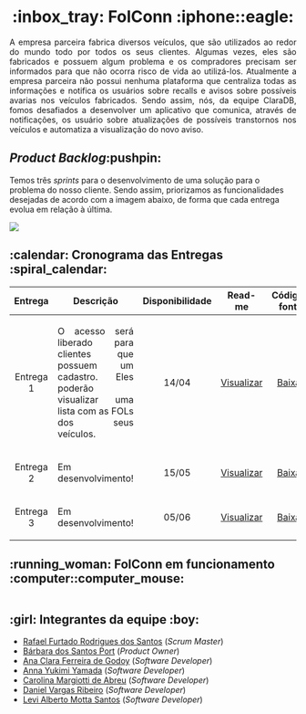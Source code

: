 <html>
  <h1 align="center">:inbox_tray: FolConn :iphone::eagle:</h1>
  <p align="justify">A empresa parceira fabrica diversos veículos, que são utilizados ao redor do mundo todo por todos os seus clientes. Algumas vezes, eles são fabricados e possuem algum problema e os compradores precisam ser informados para que não ocorra risco de vida ao utilizá-los. Atualmente a empresa parceira não possui nenhuma plataforma que centraliza todas as informações e notifica os usuários sobre recalls e avisos sobre possíveis avarias nos veículos fabricados. Sendo assim, nós, da equipe ClaraDB, fomos desafiados a desenvolver um aplicativo que comunica, através de notificações, os usuário sobre atualizações de possíveis transtornos nos veículos e automatiza a visualização do novo aviso.</p>
  
  <h2><i>Product Backlog</i>:pushpin:</h2>
  <p>Temos três <i>sprints</i> para o desenvolvimento de uma solução para o problema do nosso cliente. Sendo assim, priorizamos as funcionalidades desejadas de acordo com a imagem abaixo, de forma que cada entrega evolua em relação à última.</p>
  <img src="https://raw.githubusercontent.com/barbaraport/api-claradb/main/docs/backlog/backlog.png"/>
  
  <h2>:calendar: Cronograma das Entregas :spiral_calendar:</h2>
                     <table>
                            <thead>
                                   <th width=100px>Entrega</th>
                                   <th width=450px>Descrição</th>
                                   <th width=70px>Disponibilidade</th>
                                   <th width=45px>Read-me</th>
                                   <th width=65px>Código-fonte</th>
                            </thead>
                            <tr>
                                   <td><p align="center">Entrega 1</p></td>
                                   <td><p align="justify">O acesso será liberado para clientes que possuem um cadastro. Eles poderão visualizar uma lista com as FOLs dos seus veículos.</p></td>
                                   <td><p align="center">14/04</p></td>
                                   <td><p align="center"><a href="">Visualizar</a></p></td>
                                   <td><p align="center"><a href="">Baixar</a></p></td>
                            </tr>
                            <tr>
                                   <td><p align="center">Entrega 2</p></td>
                                   <td><p align="justify">Em desenvolvimento!</p></td>
                                   <td><p align="center">15/05</p></td>
                                   <td><p align="center"><a href="">Visualizar</a></p></td>
                                   <td><p align="center"><a href="">Baixar</a></p></td>
                            </tr>
                            <tr>
                                   <td><p align="center">Entrega 3</p></td>
                                   <td><p align="justify">Em desenvolvimento!</p></td>
                                   <td><p align="center">05/06</p></td>
                                   <td><p align="center"><a href="">Visualizar</a></p></td>
                                   <td><p align="center"><a href="">Baixar</a></p></td>
                            </tr>
                     </table>
  
  <h2>:running_woman: FolConn em funcionamento :computer::computer_mouse:</h2>
  <img/>
  
  <h2>:girl: Integrantes da equipe :boy:</h2>
  <ul>
    <li><a href="https://www.linkedin.com/in/rafael-furtado-613a9712a/">Rafael Furtado Rodrigues dos Santos</a> (<i>Scrum Master</i>)</li>
    <li><a href="https://www.linkedin.com/in/b%C3%A1rbara-port-402158198/">Bárbara dos Santos Port</a> (<i>Product Owner</i>)</li>
    <li><a href="https://www.linkedin.com/in/ana-clara-godoy-2973381b2/">Ana Clara Ferreira de Godoy</a> (<i>Software Developer</i>)</li>
    <li><a href="https://www.linkedin.com/in/anna-yukimi-yamada-6ba23b149/">Anna Yukimi Yamada</a> (<i>Software Developer</i>)</li>
    <li><a href="https://www.linkedin.com/in/carolina-margiotti-703897193/">Carolina Margiotti de Abreu</a> (<i>Software Developer</i>)</li>
    <li><a href="https://www.linkedin.com/in/daniel-vargas-8b806a184/">Daniel Vargas Ribeiro</a> (<i>Software Developer</i>)</li>
    <li><a href="https://www.linkedin.com/in/levi-motta-5001a2173/">Levi Alberto Motta Santos</a> (<i>Software Developer</i>)</li>
  </ul>
</html>

